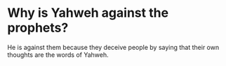 # Why is Yahweh against the prophets?

He is against them because they deceive people by saying that their own thoughts are the words of Yahweh.
